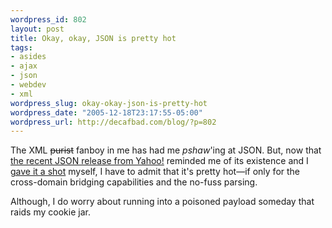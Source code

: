 ```yaml
--- 
wordpress_id: 802
layout: post
title: Okay, okay, JSON is pretty hot
tags: 
- asides
- ajax
- json
- webdev
- xml
wordpress_slug: okay-okay-json-is-pretty-hot
wordpress_date: "2005-12-18T23:17:55-05:00"
wordpress_url: http://decafbad.com/blog/?p=802
---
```

The XML <strike>purist</strike> fanboy in me has had me *pshaw*'ing at JSON.  But, now that [the recent JSON release from Yahoo!][yj] reminded me of its existence and I [gave it a shot][gs] myself, I have to admit that it's pretty hot—if only for the cross-domain bridging capabilities and the no-fuss parsing.

Although, I do worry about running into a poisoned payload someday that raids my cookie jar. 

<!-- tags: webdev ajax json xml -->

[yj]: http://ws1.inf.scd.yahoo.com/common/json.html
[gs]: http://decafbad.com/2005/12/FeedMagick/docs/json-demo.html
